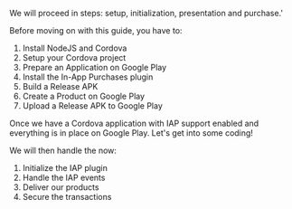 
We will proceed in steps: setup, initialization, presentation and purchase.'

Before moving on with this guide, you have to:

1. Install NodeJS and Cordova
2. Setup your Cordova project
3. Prepare an Application on Google Play
4. Install the In-App Purchases plugin
5. Build a Release APK
6. Create a Product on Google Play
7. Upload a Release APK to Google Play

Once we have a Cordova application with IAP support enabled and everything is in place on Google Play. Let's get into some coding!

We will then handle the  now:

1. Initialize the IAP plugin
2. Handle the IAP events
3. Deliver our products
4. Secure the transactions

